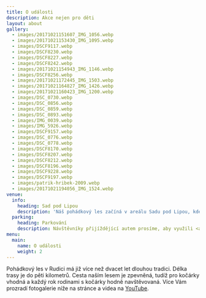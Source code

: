 ```yaml
---
title: O události
description: Akce nejen pro děti
layout: about
gallery:
  - images/20171021151607_IMG_1056.webp
  - images/20171021153430_IMG_1095.webp
  - images/DSCF9117.webp
  - images/DSCF8230.webp
  - images/DSCF8227.webp
  - images/DSCF8242.webp
  - images/20171021154943_IMG_1146.webp
  - images/DSCF8256.webp
  - images/20171021172445_IMG_1503.webp
  - images/20171021164827_IMG_1426.webp
  - images/20171021160423_IMG_1200.webp
  - images/DSC_0730.webp
  - images/DSC_0856.webp
  - images/DSC_0859.webp
  - images/DSC_0893.webp
  - images/IMG_0039.webp
  - images/IMG_5926.webp
  - images/DSCF9157.webp
  - images/DSC_0776.webp
  - images/DSC_0778.webp
  - images/DSCF8170.webp
  - images/DSCF8207.webp
  - images/DSCF8212.webp
  - images/DSCF8196.webp
  - images/DSCF9228.webp
  - images/DSCF9197.webp
  - images/patrik-hribek-2009.webp
  - images/20171021194056_IMG_1524.webp
venue:
  info:
    heading: Sad pod Lipou
    description: 'Náš pohádkový les začíná v areálu Sadu pod Lipou, kde zároveň i končí. Nepsanou tradicí je, že děti v cíli dostanou buřt, který si na ohni později opékají.'
  parking:
    heading: Parkování
    description: Návštěvníky přijíždějící autem prosíme, aby využili <a target="_blank" href="https://goo.gl/maps/EPPPv2R1ow9DStVRA">parkoviště u kaple sv. Barbory</a>, případně <a target="_blank" href="https://goo.gl/maps/XxFRtueFHpp3LNHX7">parkoviště u lomu Seč</a>.
menu:
  main:
    name: O události
    weight: 2
---
```


Pohádkový les v Rudici má již více než dvacet let dlouhou tradici. Délka trasy je do pěti kilometrů. Cesta naším lesem je zpevněná, tudíž pro kočárky vhodná a každý rok rodinami s kočárky hodně navštěvovaná. Více Vám prozradí fotogalerie níže na stránce a videa na [YouTube](https://youtube.com/playlist?list=PLfohfqLRYMDHG0lSzaMx9FADPa7Cm1HOc).
